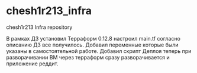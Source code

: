 # chesh1r213_infra
chesh1r213 Infra repository


В рамках ДЗ установил Терраформ 0.12.8 настроил main.tf согласно описанию ДЗ все получилось. Добавил переменные которые были указаны в самостоятельной работе. Добавил скрипт Деплоя теперь при разворачивании ВМ через терраформ сразу разворачивается и приложение реддит.
